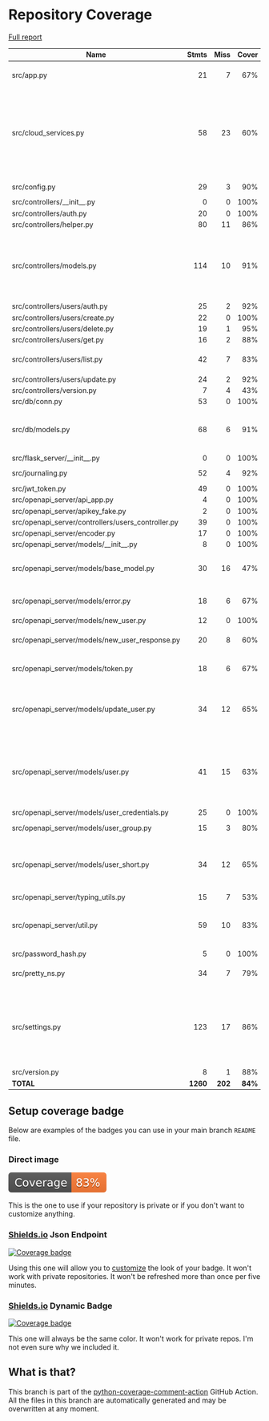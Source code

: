 # Repository Coverage

[Full report](https://htmlpreview.github.io/?https://github.com/andgineer/api-db-prototype/blob/python-coverage-comment-action-data/htmlcov/index.html)

| Name                                                 |    Stmts |     Miss |   Cover |   Missing |
|----------------------------------------------------- | -------: | -------: | ------: | --------: |
| src/app.py                                           |       21 |        7 |     67% |15-19, 27-28, 32 |
| src/cloud\_services.py                               |       58 |       23 |     60% |15, 26-27, 60-65, 73-74, 79-80, 85-86, 91-101, 113, 136-137 |
| src/config.py                                        |       29 |        3 |     90% |49, 61, 69 |
| src/controllers/\_\_init\_\_.py                      |        0 |        0 |    100% |           |
| src/controllers/auth.py                              |       20 |        0 |    100% |           |
| src/controllers/helper.py                            |       80 |       11 |     86% |     41-53 |
| src/controllers/models.py                            |      114 |       10 |     91% |79, 81, 108-109, 135-136, 152, 158-162 |
| src/controllers/users/auth.py                        |       25 |        2 |     92% |     27-28 |
| src/controllers/users/create.py                      |       22 |        0 |    100% |           |
| src/controllers/users/delete.py                      |       19 |        1 |     95% |        19 |
| src/controllers/users/get.py                         |       16 |        2 |     88% |    19, 22 |
| src/controllers/users/list.py                        |       42 |        7 |     83% |35, 40, 42, 48-51 |
| src/controllers/users/update.py                      |       24 |        2 |     92% |    21, 26 |
| src/controllers/version.py                           |        7 |        4 |     43% |      8-11 |
| src/db/conn.py                                       |       53 |        0 |    100% |           |
| src/db/models.py                                     |       68 |        6 |     91% |31, 77, 111, 130, 137, 154 |
| src/flask\_server/\_\_init\_\_.py                    |        0 |        0 |    100% |           |
| src/journaling.py                                    |       52 |        4 |     92% | 36, 97-99 |
| src/jwt\_token.py                                    |       49 |        0 |    100% |           |
| src/openapi\_server/api\_app.py                      |        4 |        0 |    100% |           |
| src/openapi\_server/apikey\_fake.py                  |        2 |        0 |    100% |           |
| src/openapi\_server/controllers/users\_controller.py |       39 |        0 |    100% |           |
| src/openapi\_server/encoder.py                       |       17 |        0 |    100% |           |
| src/openapi\_server/models/\_\_init\_\_.py           |        8 |        0 |    100% |           |
| src/openapi\_server/models/base\_model.py            |       30 |       16 |     47% |22, 29-49, 56, 60, 64, 68 |
| src/openapi\_server/models/error.py                  |       18 |        6 |     67% |21-29, 40, 51, 63 |
| src/openapi\_server/models/new\_user.py              |       12 |        0 |    100% |           |
| src/openapi\_server/models/new\_user\_response.py    |       20 |        8 |     60% |21-29, 40, 51, 62-65 |
| src/openapi\_server/models/token.py                  |       18 |        6 |     67% |21-29, 40, 51, 63 |
| src/openapi\_server/models/update\_user.py           |       34 |       12 |     65% |27-41, 52, 62, 73, 83, 94, 104, 115 |
| src/openapi\_server/models/user.py                   |       41 |       15 |     63% |29-46, 57, 67, 78, 88, 99, 109, 120, 130, 141 |
| src/openapi\_server/models/user\_credentials.py      |       25 |        0 |    100% |           |
| src/openapi\_server/models/user\_group.py            |       15 |        3 |     80% | 25-28, 40 |
| src/openapi\_server/models/user\_short.py            |       34 |       12 |     65% |27-41, 52, 62, 73, 83, 94, 104, 115 |
| src/openapi\_server/typing\_utils.py                 |       15 |        7 |     53% |      4-16 |
| src/openapi\_server/util.py                          |       59 |       10 |     83% |21, 47, 49, 58, 70, 75-76, 90, 95-96 |
| src/password\_hash.py                                |        5 |        0 |    100% |           |
| src/pretty\_ns.py                                    |       34 |        7 |     79% |46, 51, 81-84, 88-90 |
| src/settings.py                                      |      123 |       17 |     86% |93, 98, 110, 178-181, 186, 194-200, 205, 214 |
| src/version.py                                       |        8 |        1 |     88% |        17 |
|                                            **TOTAL** | **1260** |  **202** | **84%** |           |


## Setup coverage badge

Below are examples of the badges you can use in your main branch `README` file.

### Direct image

[![Coverage badge](https://raw.githubusercontent.com/andgineer/api-db-prototype/python-coverage-comment-action-data/badge.svg)](https://htmlpreview.github.io/?https://github.com/andgineer/api-db-prototype/blob/python-coverage-comment-action-data/htmlcov/index.html)

This is the one to use if your repository is private or if you don't want to customize anything.

### [Shields.io](https://shields.io) Json Endpoint

[![Coverage badge](https://img.shields.io/endpoint?url=https://raw.githubusercontent.com/andgineer/api-db-prototype/python-coverage-comment-action-data/endpoint.json)](https://htmlpreview.github.io/?https://github.com/andgineer/api-db-prototype/blob/python-coverage-comment-action-data/htmlcov/index.html)

Using this one will allow you to [customize](https://shields.io/endpoint) the look of your badge.
It won't work with private repositories. It won't be refreshed more than once per five minutes.

### [Shields.io](https://shields.io) Dynamic Badge

[![Coverage badge](https://img.shields.io/badge/dynamic/json?color=brightgreen&label=coverage&query=%24.message&url=https%3A%2F%2Fraw.githubusercontent.com%2Fandgineer%2Fapi-db-prototype%2Fpython-coverage-comment-action-data%2Fendpoint.json)](https://htmlpreview.github.io/?https://github.com/andgineer/api-db-prototype/blob/python-coverage-comment-action-data/htmlcov/index.html)

This one will always be the same color. It won't work for private repos. I'm not even sure why we included it.

## What is that?

This branch is part of the
[python-coverage-comment-action](https://github.com/marketplace/actions/python-coverage-comment)
GitHub Action. All the files in this branch are automatically generated and may be
overwritten at any moment.